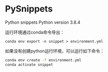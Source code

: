 # PySnippets
Python snippets
Python version 3.8.4

运行环境通过conda命令导出：
```
conda env export -n snippet > environment.yml
```


如果没有创建python运行环境，可以运行如下命令：
```bash
conda env create -f environment.yml
conda activate snippet
```
